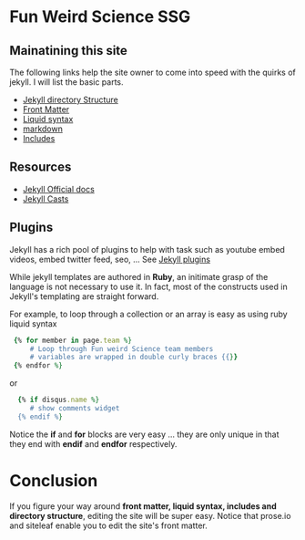 
# Fun Weird Science SSG

## Mainatining this site
The following links help the site owner to come into speed with the quirks of jekyll. I will list the basic parts.

* [Jekyll directory Structure](https://jekyllrb.com/docs/structure/)
* [Front Matter](https://learn.cloudcannon.com/jekyll-front-matter/) 
* [Liquid syntax](https://learn.cloudcannon.com/jekyll-liquid/)
* [markdown](https://github.com/adam-p/markdown-here/wiki/Markdown-Cheatsheet)
* [Includes](https://learn.cloudcannon.com/jekyll-includes/)

## Resources

* [Jekyll Official docs](https://jekyllrb.com/docs/)
* [Jekyll Casts](https://learn.cloudcannon.com/)

## Plugins
Jekyll has a rich pool of plugins to help with task such as youtube embed videos, embed twitter feed, seo,  ... See [Jekyll plugins](https://jekyllrb.com/docs/plugins/)

While jekyll templates are authored in **Ruby**, an initimate grasp of the language is not necessary to use it. In fact, most of
the constructs used in Jekyll's templating are straight forward.

For example, to loop through a collection or an array is easy as using ruby liquid syntax 
 
```Ruby
 {% for member in page.team %}
     # Loop through Fun weird Science team members  
     # variables are wrapped in double curly braces {{}}
 {% endfor %}
``` 

or 

```Ruby
  {% if disqus.name %}
     # show comments widget
  {% endif %}
```

Notice the **if** and **for** blocks are very easy ... they are only unique in that they end with **endif** and **endfor** respectively.

# Conclusion

If you figure your way around **front matter, liquid syntax, includes and directory structure**, editing the site will be super easy. Notice that prose.io and siteleaf enable you to edit the site's front matter.
